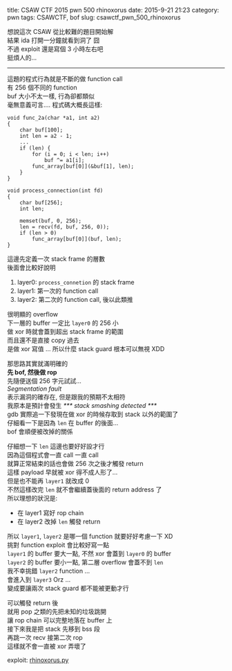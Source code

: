 title: CSAW CTF 2015 pwn 500 rhinoxorus 
date: 2015-9-21 21:23
category: pwn
tags: CSAWCTF, bof
slug: csawctf_pwn_500_rhinoxorus

想說這次 CSAW 從比較難的題目開始解  
結果 ida 打開一分鐘就看到洞了 囧  
不過 exploit 還是寫個 3 小時左右吧  
挺煩人的...
* * *

這題的程式行為就是不斷的做 function call  
有 256 個不同的 function  
buf 大小不太一樣, 行為卻都類似  
毫無意義可言....
程式碼大概長這樣:  

```
void func_2a(char *a1, int a2)
{
    char buf[100];
    int len = a2 - 1;
    ...
    if (len) {
        for (i = 0; i < len; i++)
            buf ^= a1[i];
        func_array[buf[0]](&buf[1], len);
    }
}

void process_connection(int fd)
{
    char buf[256];
    int len;

    memset(buf, 0, 256);
    len = recv(fd, buf, 256, 0));
    if (len > 0)
        func_array[buf[0]](buf, len);
}
```

這邊先定義一次 stack frame 的層數  
後面會比較好說明  

1. layer0: `process_connetion` 的 stack frame  
2. layer1: 第一次的 function call  
3. layer2: 第二次的 function call, 後以此類推  

很明顯的 overflow  
下一層的 buffer 一定比 `layer0` 的 256 小  
做 xor 時就會蓋到超出 stack frame 的範圍  
而且還不是直接 copy 過去  
是做 xor 寫值 ... 所以什麼 stack guard 根本可以無視 XDD  

那思路其實就滿明確的  
**先 bof, 然後做 rop**  
先隨便送個 256 字元試試...  
*Segmentation fault*  
表示漏洞的確存在, 但是跟我的預期不太相符  
我原本是預計會發生 _\*\*\* stack smashing detected \*\*\*_  
gdb 實際追一下發現在做 xor 的時候存取到 stack 以外的範圍了  
仔細看一下是因為 `len` 在 buffer 的後面...  
bof 會順便被改掉的關係  

仔細想一下 `len` 這邊也要好好設才行  
因為這個程式會一直 call 一直 call  
就算正常結束的話也會做 256 次之後才觸發 return  
這樣 payload 早就被 xor 得不成人形了...  
但是也不能再 `layer1` 就改成 0  
不然這樣改完 `len` 就不會繼續蓋後面的 return address 了  
所以理想的狀況是:  

* 在 layer1 寫好 rop chain  
* 在 layer2 改掉 `len` 觸發 return  

所以 `layer1`, `layer2` 是哪一個 function 就要好好考慮一下 XD  
挑對 function exploit 會比較好寫一點  
`layer1` 的 buffer 要大一點, 不然 xor 會蓋到 `layer0` 的 buffer  
`layer2` 的 buffer 要小一點, 第二層 overflow 會蓋不到 `len`  
我不幸挑錯 `layer2` function ...  
會進入到 `layer3` Orz ...  
變成要讓兩次 stack guard 都不能被更動才行  

可以觸發 return 後  
就用 pop 之類的先把未知的垃圾跳開  
讓 rop chain 可以完整地落在 buffer 上  
接下來我是把 stack 先移到 bss 段  
再跳一次 recv 接第二次 rop  
這樣就不會一直被 xor 弄壞了  

exploit: [rhinoxorus.py]({filename}/exp/rhinoxorus.py)  
